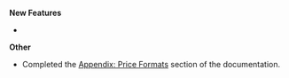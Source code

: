 **New Features**

* 

**Other**

* Completed the [Appendix: Price Formats](https://docs.barchart.com/marketdata-api-js/#/content/appendices/price_formats) section of the documentation.